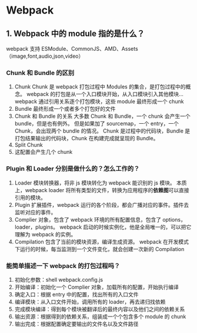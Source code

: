 # Webpack

## 1. Webpack 中的 module 指的是什么？

webpack 支持 ESModule、CommonJS、AMD、Assets（image,font,audio,json,video）

### Chunk 和 Bundle 的区别

1. Chunk
   Chunk 是 webpack 打包过程中 Modules 的集合，是打包过程中的概念。
   webpack 的打包是从一个入口模块开始，从入口模块引入其他模块...
   webpack 通过引用关系逐个打包模块，这些 module 最终形成一个 chunk
2. Bundle
   最终形成一个或者多个打包好的文件
3. Chunk 和 Bundle 的关系
   大多数 Chunk 和 Bundle，一个 chunk 会产生一个 bundle，但是也有例外。
   但是如果加了 sourcemap，一个 entry，一个 Chunk，会出现两个 bundle 的情况。
   Chunk 是过程中的代码块，Bundle 是打包结果输出的代码块，Chunk 在构建完成就呈现的 Bundle。
4. Split Chunk
5. 这配置会产生几个 chunk

### Plugin 和 Loader 分别是做什么的？怎么工作的？

1. Loader
   模块转换器，将非 js 模块转化为 webpack 能识别的 js 模块。
   本质上，webpack loader 将所有类型的文件，转换为应用程序的**依赖图**可以直接引用的模块。
2. Plugin
   扩展插件，webpack 运行的各个阶段，都会广播对应的事件。插件去监听对应的事件。
3. Complier
   对象，包含了 webpack 环境的所有配置信息，包含了 options，loader，plugins。
   webpack 启动的时候实例化，他是全局唯一的，可以把它理解为 webpack 的实例。
4. Compilation
   包含了当前的模块资源，编译生成资源。
   webpack 在开发模式下运行的时候，每当监测到一个文件变化，就会创建一次新的 Compilation

### 能简单描述一下 webpack 的打包过程吗？

1. 初始化参数：shell webpack.config.js
2. 开始编译：初始化一个 Complier 对象，加载所有的配置，开始执行编译
3. 确定入口：根据 entry 中的配置，找出所有的入口文件
4. 编译模块：从入口文件开始，调用所有的 loader，再去递归找依赖
5. 完成模块编译：得到每个模块被翻译后的最终内容以及他们之间的依赖关系
6. 输出资源：根据得到的依赖关系，组装成一个个包含多个 module 的 chunk
7. 输出完成：根据配置确定要输出的文件名以及文件路径
